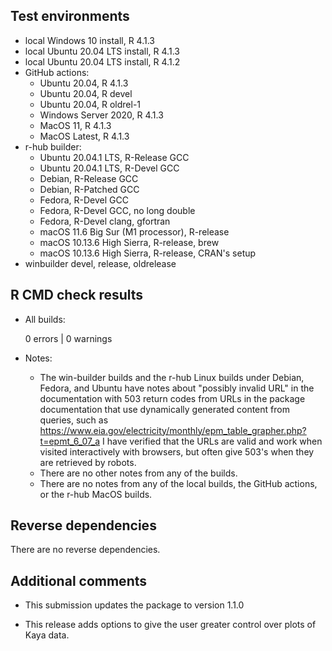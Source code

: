 ## Test environments

* local Windows 10 install, R 4.1.3
* local Ubuntu 20.04 LTS install, R 4.1.3
* local Ubuntu 20.04 LTS install, R 4.1.2
* GitHub actions:
  * Ubuntu 20.04, R 4.1.3
  * Ubuntu 20.04, R devel
  * Ubuntu 20.04, R oldrel-1
  * Windows Server 2020, R 4.1.3
  * MacOS 11, R 4.1.3
  * MacOS Latest, R 4.1.3
* r-hub builder:
  * Ubuntu 20.04.1 LTS, R-Release GCC
  * Ubuntu 20.04.1 LTS, R-Devel GCC
  * Debian, R-Release GCC
  * Debian, R-Patched GCC
  * Fedora, R-Devel GCC
  * Fedora, R-Devel GCC, no long double
  * Fedora, R-Devel clang, gfortran
  * macOS 11.6 Big Sur (M1 processor), R-release
  * macOS 10.13.6 High Sierra, R-release, brew
  * macOS 10.13.6 High Sierra, R-release, CRAN's setup
* winbuilder devel, release, oldrelease

## R CMD check results

* All builds:

    0 errors | 0 warnings

* Notes:
  * The win-builder builds and the r-hub Linux builds under Debian, Fedora, 
    and Ubuntu have notes about "possibly invalid URL" in the documentation with
    503 return codes from URLs in the package documentation that use dynamically 
    generated content from queries, such as
    <https://www.eia.gov/electricity/monthly/epm_table_grapher.php?t=epmt_6_07_a>
    I have verified that the URLs are valid and work when visited interactively
    with browsers, but often give 503's when they are retrieved by robots.
  * There are no other notes from any of the builds.
  * There are no notes from any of the local builds, the GitHub actions,
    or the r-hub MacOS builds.

## Reverse dependencies

There are no reverse dependencies.

## Additional comments

* This submission updates the package to version 1.1.0

* This release adds options to give the user greater control over plots of Kaya
  data.
